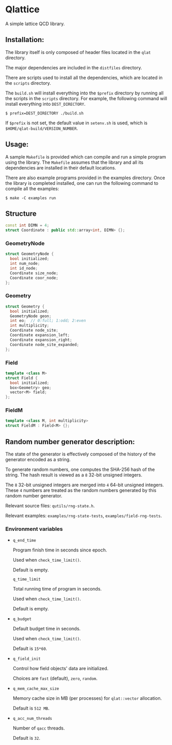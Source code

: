 # Qlattice

A simple lattice QCD library.

## Installation:

The library itself is only composed of header files located in the
`qlat` directory.

The major dependencies are included in the `distfiles` directory.

There are scripts used to install all the dependencies, which are located
in the `scripts` directory.

The `build.sh` will install everything into the `$prefix` directory
by running all the scripts in the `scripts` directory. For example,
the following command will install everything into `DEST_DIRECTORY`.

`$ prefix=DEST_DIRECTORY ./build.sh`

If `$prefix` is not set, the default value in `setenv.sh` is used,
which is `$HOME/qlat-build/VERSION_NUMBER`.

## Usage:

A sample `Makefile` is provided which can compile and run a simple
program using the library. The `Makefile` assumes that the library
and all its dependencies are installed in their default locations.

There are also example programs provided in the examples directory. Once
the library is completed installed, one can run the following command
to compile all the examples:

`$ make -C examples run`

## Structure

```c++
const int DIMN = 4;
struct Coordinate : public std::array<int, DIMN> {};
```

### GeometryNode

```c++
struct GeometryNode {
  bool initialized;
  int num_node;
  int id_node;
  Coordinate size_node;
  Coordinate coor_node;
};
```

### Geometry

```c++
struct Geometry {
  bool initialized;
  GeometryNode geon;
  int eo;  // 0:full; 1:odd; 2:even
  int multiplicity;
  Coordinate node_site;
  Coordinate expansion_left;
  Coordinate expansion_right;
  Coordinate node_site_expanded;
};
```

### Field

```c++
template <class M>
struct Field {
  bool initialized;
  box<Geometry> geo;
  vector<M> field;
};
```

### FieldM

```c++
template <class M, int multiplicity>
struct FieldM : Field<M> {};
```

## Random number generator description:

The state of the generator is effectively composed of the history of the
generator encoded as a string.

To generate random numbers, one computes the SHA-256 hash of the string.
The hash result is viewed as a `8` 32-bit unsigned integers.

The `8` 32-bit unsigned integers are merged into `4` 64-bit unsigned
integers. These `4` numbers are treated as the random numbers generated
by this random number generator.

Relevant source files: `qutils/rng-state.h`.

Relevant examples: `examples/rng-state-tests`, `examples/field-rng-tests`.

### Environment variables

- ``q_end_time``

  Program finish time in seconds since epoch.

  Used when ``check_time_limit()``.

  Default is empty.

  ``q_time_limit``

  Total running time of program in seconds.

  Used when ``check_time_limit()``.

  Default is empty.

- ``q_budget``

  Default budget time in seconds.

  Used when ``check_time_limit()``.

  Default is ``15*60``.

- ``q_field_init``

  Control how field objects' data are initialized.

  Choices are ``fast`` (default), ``zero``, ``random``.

- ``q_mem_cache_max_size``

  Memory cache size in MB (per processes) for ``qlat::vector`` allocation.

  Default is ``512 MB``.

- ``q_acc_num_threads``

  Number of ``qacc`` threads.

  Default is ``32``.
